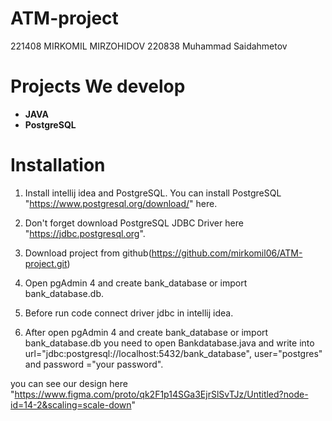 <h1>ATM-project</h1>
221408 MIRKOMIL MIRZOHIDOV
220838 Muhammad Saidahmetov


<h1>Projects We develop</h1>

<ul>
	<li><b>JAVA</b></li>
	<li><b>PostgreSQL</b></li>
</ul>

# Installation

1. Install intellij idea and PostgreSQL. You can install PostgreSQL "https://www.postgresql.org/download/" here.

2. Don't forget download PostgreSQL JDBC Driver here "https://jdbc.postgresql.org".

3. Download project from github(https://github.com/mirkomil06/ATM-project.git)  

4. Open pgAdmin 4 and create bank_database or import bank_database.db.

5. Before run code connect driver jdbc in intellij idea.

6. After open pgAdmin 4 and create bank_database or import bank_database.db you need to open Bankdatabase.java and write into url="jdbc:postgresql://localhost:5432/bank_database", user="postgres" and password ="your password".


you can see our design here "https://www.figma.com/proto/qk2F1p14SGa3EjrSlSvTJz/Untitled?node-id=14-2&scaling=scale-down"
